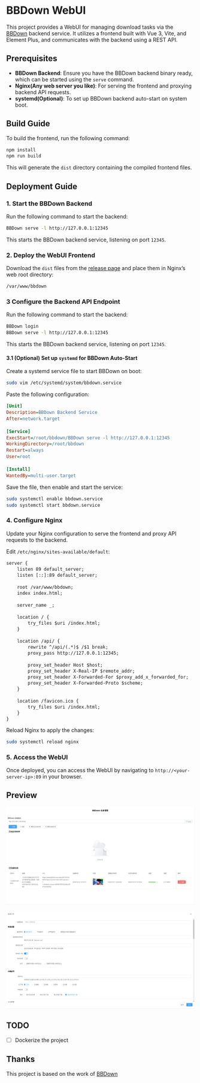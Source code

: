 # BBDown WebUI

This project provides a WebUI for managing download tasks via the [BBDown](https://github.com/nilaoda/BBDown) backend service. It utilizes a frontend built with Vue 3, Vite, and Element Plus, and communicates with the backend using a REST API.

## Prerequisites

- **BBDown Backend**: Ensure you have the BBDown backend binary ready, which can be started using the `serve` command.
- **Nginx(Any web server you like)**: For serving the frontend and proxying backend API requests.
- **systemd(Optional)**: To set up BBDown backend auto-start on system boot.

## Build Guide

To build the frontend, run the following command:

```bash
npm install
npm run build
```

This will generate the `dist` directory containing the compiled frontend files.

## Deployment Guide

### 1. Start the BBDown Backend

Run the following command to start the backend:

```bash
BBDown serve -l http://127.0.0.1:12345
```

This starts the BBDown backend service, listening on port `12345`.

### 2. Deploy the WebUI Frontend

Download the `dist` files from the [release page](https://github.com/WindLX/BBDownWebUI/releases/) and place them in Nginx’s web root directory:

```bash
/var/www/bbdown
```

### 3 Configure the Backend API Endpoint

Run the following command to start the backend:

```bash
BBDown login
BBDown serve -l http://127.0.0.1:12345
```

This starts the BBDown backend service, listening on port `12345`.

#### 3.1 (Optional) Set up `systemd` for BBDown Auto-Start

Create a systemd service file to start BBDown on boot:

```bash
sudo vim /etc/systemd/system/bbdown.service
```

Paste the following configuration:

```ini
[Unit]
Description=BBDown Backend Service
After=network.target

[Service]
ExecStart=/root/bbdown/BBDown serve -l http://127.0.0.1:12345
WorkingDirectory=/root/bbdown
Restart=always
User=root

[Install]
WantedBy=multi-user.target
```

Save the file, then enable and start the service:

```bash
sudo systemctl enable bbdown.service
sudo systemctl start bbdown.service
```

### 4. Configure Nginx

Update your Nginx configuration to serve the frontend and proxy API requests to the backend.

Edit `/etc/nginx/sites-available/default`:

```nginx
server {
    listen 89 default_server;
    listen [::]:89 default_server;

    root /var/www/bbdown;
    index index.html;

    server_name _;

    location / {
        try_files $uri /index.html;
    }

    location /api/ {
        rewrite ^/api/(.*)$ /$1 break;
        proxy_pass http://127.0.0.1:12345;

        proxy_set_header Host $host;
        proxy_set_header X-Real-IP $remote_addr;
        proxy_set_header X-Forwarded-For $proxy_add_x_forwarded_for;
        proxy_set_header X-Forwarded-Proto $scheme;
    }

    location /favicon.ico {
        try_files $uri /index.html;
    }
}
```

Reload Nginx to apply the changes:

```bash
sudo systemctl reload nginx
```

### 5. Access the WebUI

Once deployed, you can access the WebUI by navigating to `http://<your-server-ip>:89` in your browser.

## Preview

![Main Page](./image/image1.png)

![Add Task](./image/image2.png)

## TODO

- [ ] Dockerize the project

## Thanks

This project is based on the work of [BBDown](https://github.com/nilaoda/BBDown)